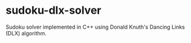 # sudoku-dlx-solver
Sudoku solver implemented in C++ using Donald Knuth's Dancing Links (DLX) algorithm.
